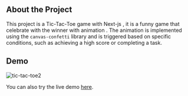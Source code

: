 
## About the Project

This project is a Tic-Tac-Toe game with Next-js , it is a funny game that celebrate with the winner with animation . 
The animation is implemented using the `canvas-confetti` library and is triggered based on specific conditions, such as achieving a high score or completing a task.
## Demo

![tic-tac-toe2](https://github.com/user-attachments/assets/a1998096-462a-437c-aed0-cc0323d35320)



You can also try the live demo [here](https://el3amed74.github.io/Tec-Tac-Toe/).


